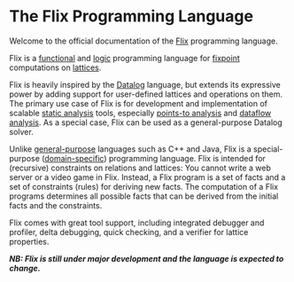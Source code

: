 # The Flix Programming Language

Welcome to the official documentation of the [Flix](https://github.com/flix) programming language.

Flix is a [functional](https://en.wikipedia.org/wiki/Functional_programming) and 
[logic](https://en.wikipedia.org/wiki/Logic_programming) programming language for 
[fixpoint](https://en.wikipedia.org/wiki/Fixed_point_mathematics) computations on 
[lattices](https://en.wikipedia.org/wiki/Lattice_order).

Flix is heavily inspired by the [Datalog](https://en.wikipedia.org/wiki/Datalog) language,
but extends its expressive power by adding support for user-defined lattices and operations on them.
The primary use case of Flix is for development and implementation of scalable 
[static analysis](https://en.wikipedia.org/wiki/Static_analysis) tools,
especially [points-to analysis](https://en.wikipedia.org/wiki/Pointer_analysis) and 
[dataflow analysis](https://en.wikipedia.org/wiki/Data-flow_analysis).
As a special case, Flix can be used as a general-purpose Datalog solver.

Unlike [general-purpose](https://en.wikipedia.org/wiki/General-purpose_programming_language) languages such as
C++ and Java, Flix is a special-purpose ([domain-specific](https://en.wikipedia.org/wiki/Domain-specific_language))
programming language. Flix is intended for (recursive) constraints on relations and lattices: 
You cannot write a web server or a video game in Flix.
Instead, a Flix program is a set of facts and a set of constraints (rules) for deriving new facts. 
The computation of a Flix programs determines all possible facts that can be derived from the initial facts
and the constraints.

Flix comes with great tool support, including integrated debugger and profiler, delta debugging, quick checking,
and a verifier for lattice properties.

***NB: Flix is still under major development and the language is expected to change.***